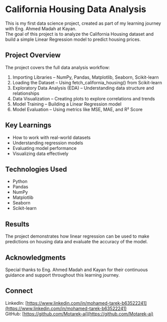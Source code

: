 # California Housing Data Analysis

This is my first data science project, created as part of my learning journey with Eng. Ahmed Madah at Kayan.  
The goal of this project is to analyze the California Housing dataset and build a simple Linear Regression model to predict housing prices.

## Project Overview

The project covers the full data analysis workflow:
1. Importing Libraries – NumPy, Pandas, Matplotlib, Seaborn, Scikit-learn  
2. Loading the Dataset – Using fetch_california_housing() from Scikit-learn  
3. Exploratory Data Analysis (EDA) – Understanding data structure and relationships  
4. Data Visualization – Creating plots to explore correlations and trends  
5. Model Training – Building a Linear Regression model  
6. Model Evaluation – Using metrics like MSE, MAE, and R² Score  

## Key Learnings

- How to work with real-world datasets  
- Understanding regression models  
- Evaluating model performance  
- Visualizing data effectively  

## Technologies Used

- Python  
- Pandas  
- NumPy  
- Matplotlib  
- Seaborn  
- Scikit-learn  

## Results

The project demonstrates how linear regression can be used to make predictions on housing data and evaluate the accuracy of the model.

## Acknowledgments

Special thanks to Eng. Ahmed Madah and Kayan for their continuous guidance and support throughout this learning journey.

## Connect

LinkedIn: [https://www.linkedin.com/in/mohamed-tarek-b63522241](https://www.linkedin.com/in/mohamed-tarek-b63522241)  
GitHub: [https://github.com/Motarek-ai](https://github.com/Motarek-ai)
